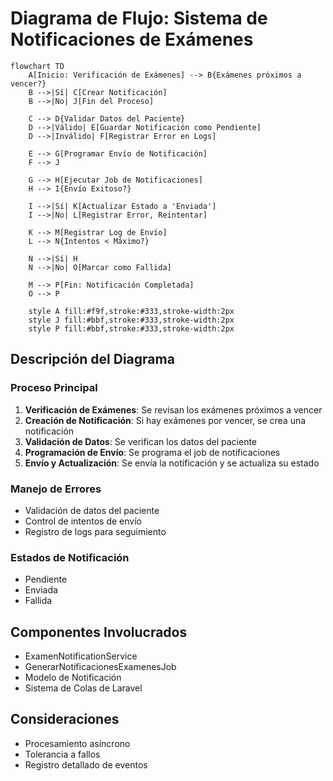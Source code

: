 # Diagrama de Flujo: Sistema de Notificaciones de Exámenes

```mermaid
flowchart TD
    A[Inicio: Verificación de Exámenes] --> B{Exámenes próximos a vencer?}
    B -->|Sí| C[Crear Notificación]
    B -->|No| J[Fin del Proceso]
    
    C --> D{Validar Datos del Paciente}
    D -->|Válido| E[Guardar Notificación como Pendiente]
    D -->|Inválido| F[Registrar Error en Logs]
    
    E --> G[Programar Envío de Notificación]
    F --> J
    
    G --> H[Ejecutar Job de Notificaciones]
    H --> I{Envío Exitoso?}
    
    I -->|Sí| K[Actualizar Estado a 'Enviada']
    I -->|No| L[Registrar Error, Reintentar]
    
    K --> M[Registrar Log de Envío]
    L --> N{Intentos < Máximo?}
    
    N -->|Sí| H
    N -->|No| O[Marcar como Fallida]
    
    M --> P[Fin: Notificación Completada]
    O --> P
    
    style A fill:#f9f,stroke:#333,stroke-width:2px
    style J fill:#bbf,stroke:#333,stroke-width:2px
    style P fill:#bbf,stroke:#333,stroke-width:2px
```

## Descripción del Diagrama

### Proceso Principal
1. **Verificación de Exámenes**: Se revisan los exámenes próximos a vencer
2. **Creación de Notificación**: Si hay exámenes por vencer, se crea una notificación
3. **Validación de Datos**: Se verifican los datos del paciente
4. **Programación de Envío**: Se programa el job de notificaciones
5. **Envío y Actualización**: Se envía la notificación y se actualiza su estado

### Manejo de Errores
- Validación de datos del paciente
- Control de intentos de envío
- Registro de logs para seguimiento

### Estados de Notificación
- Pendiente
- Enviada
- Fallida

## Componentes Involucrados
- ExamenNotificationService
- GenerarNotificacionesExamenesJob
- Modelo de Notificación
- Sistema de Colas de Laravel

## Consideraciones
- Procesamiento asíncrono
- Tolerancia a fallos
- Registro detallado de eventos
